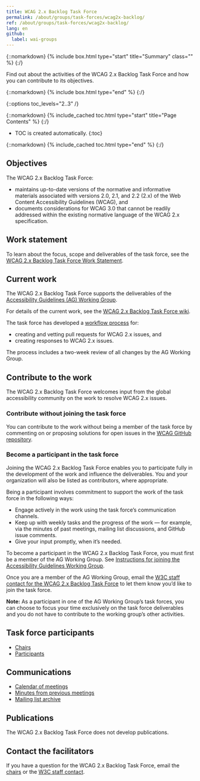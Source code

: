 ```yaml
---
title: WCAG 2.x Backlog Task Force
permalink: /about/groups/task-forces/wcag2x-backlog/
ref: /about/groups/task-forces/wcag2x-backlog/
lang: en
github:
  label: wai-groups
---
```


{::nomarkdown}
{% include box.html type="start" title="Summary" class="" %}
{:/}

Find out about the activities of the WCAG 2.x Backlog Task Force and how you can contribute to its objectives.

{::nomarkdown}
{% include box.html type="end" %}
{:/}

{::options toc_levels="2..3" /}

{::nomarkdown}
{% include_cached toc.html type="start" title="Page Contents" %}
{:/}

-   TOC is created automatically.
{:toc}

{::nomarkdown}
{% include_cached toc.html type="end" %}
{:/}

## Objectives

The WCAG 2.x Backlog Task Force:

- maintains up-to-date versions of the normative and informative materials associated with versions 2.0, 2.1, and 2.2 (2.x) of the Web Content Accessibility Guidelines (WCAG), and
- documents considerations for WCAG 3.0 that cannot be readily addressed within the existing normative language of the WCAG 2.x specification.

## Work statement

To learn about the focus, scope and deliverables of the task force, see the [WCAG 2.x Backlog Task Force Work Statement](/about/groups/task-forces/wcag2x-backlog/work-statement/).

## Current work

The WCAG 2.x Backlog Task Force supports the deliverables of the [Accessibility Guidelines (AG) Working Group](/about/groups/agwg/).

For details of the current work, see the [WCAG 2.x Backlog Task Force wiki](https://github.com/w3c/wcag/wiki).

The task force has developed a [workflow process](https://github.com/w3c/wcag/wiki/WCAG-2-Task-Force-process) for:

* creating and vetting pull requests for WCAG 2.x issues, and
* creating responses to WCAG 2.x issues. 

The process includes a two-week review of all changes by the AG Working Group.

## Contribute to the work

The WCAG 2.x Backlog Task Force welcomes input from the global accessibility community on the work to resolve WCAG 2.x issues.

### Contribute without joining the task force

You can contribute to the work without being a member of the task force by commenting on or proposing solutions for open issues in the [WCAG GitHub repository](https://github.com/w3c/wcag/issues).

### Become a participant in the task force

Joining the WCAG 2.x Backlog Task Force enables you to participate fully in the development of the work and influence the deliverables. You and your organization will also be listed as contributors, where appropriate.

Being a participant involves commitment to support the work of the task force in the following ways:

* Engage actively in the work using the task force’s communication channels.
* Keep up with weekly tasks and the progress of the work &mdash; for example, via the minutes of past meetings, mailing list discussions, and GitHub issue comments.
* Give your input promptly, when it’s needed.

To become a participant in the WCAG 2.x Backlog Task Force, you must first be a member of the AG Working Group. See [Instructions for joining the Accessibility Guidelines Working Group](https://www.w3.org/groups/wg/ag/instructions/).

Once you are a member of the AG Working Group, email the [W3C staff contact for the WCAG 2.x Backlog Task Force](https://www.w3.org/groups/tf/wcag2x-backlog/participants/#staff) to let them know you’d like to join the task force. 

**Note:** As a participant in one of the AG Working Group’s task forces, you can choose to focus your time exclusively on the task force deliverables and you do not have to contribute to the working group’s other activities.

## Task force participants

* [Chairs](https://www.w3.org/groups/tf/wcag2x-backlog/participants/#chairs)
* [Participants](https://www.w3.org/groups/tf/wcag2x-backlog/participants/)

## Communications

* [Calendar of meetings](https://www.w3.org/groups/tf/wcag2x-backlog/calendar/)
* [Minutes from previous meetings](https://github.com/w3c/wcag/wiki/Meeting-minutes-index)
* [Mailing list archive](https://lists.w3.org/Archives/Public/public-wcag2-issues/)

## Publications

The WCAG 2.x Backlog Task Force does not develop publications.

## Contact the facilitators

If you have a question for the WCAG 2.x Backlog Task Force, email the [chairs](https://www.w3.org/groups/tf/wcag2x-backlog/participants/#chairs) or the [W3C staff contact](https://www.w3.org/groups/tf/wcag2x-backlog/participants/#staff).